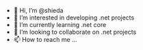 - 👋 Hi, I’m @shieda
- 👀 I’m interested in developing .net projects
- 🌱 I’m currently learning .net core
- 💞️ I’m looking to collaborate on .net projects
- 📫 How to reach me ...

<!---
shiedaikiu/shiedaikiu is a ✨ special ✨ repository because its `README.md` (this file) appears on your GitHub profile.
You can click the Preview link to take a look at your changes.
--->
